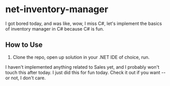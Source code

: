 # net-inventory-manager

I got bored today, and was like, wow, I miss C#, let's implement the basics of inventory manager in C# because C# is fun.

## How to Use
1. Clone the repo, open up solution in your .NET IDE of choice, run.

I haven't implemented anything related to Sales yet, and I probably won't touch this after today.
I just did this for fun today.  Check it out if you want -- or not, I don't care.
